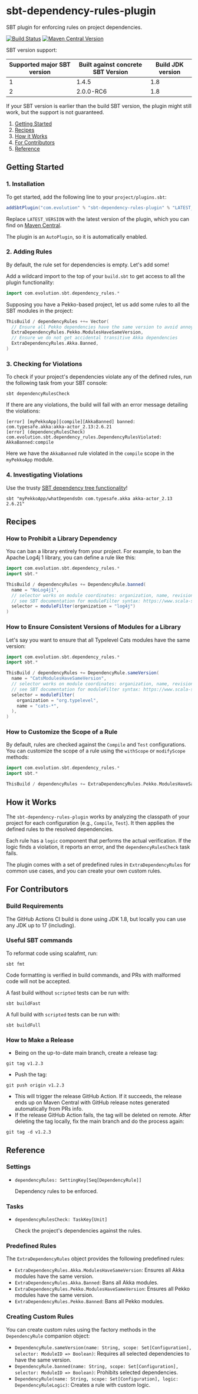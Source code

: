 # sbt-dependency-rules-plugin

SBT plugin for enforcing rules on project dependencies.

[![Build Status](https://github.com/evolution-gaming/sbt-dependency-rules-plugin/actions/workflows/ci.yml/badge.svg?branch=main)](https://github.com/evolution-gaming/sbt-dependency-rules-plugin/actions/workflows/ci.yml?query=branch%3Amain)
[![Maven Central Version](https://img.shields.io/maven-central/v/com.evolution/sbt-dependency-rules-plugin_2.12_1.0)](https://central.sonatype.com/artifact/com.evolution/sbt-dependency-rules-plugin_2.12_1.0)

SBT version support:

| Supported major SBT version | Built against concrete SBT Version | Build JDK version |
|-----------------------------|------------------------------------|-------------------|
| 1                           | 1.4.5                              | 1.8               |
| 2                           | 2.0.0-RC6                          | 1.8               |

If your SBT version is earlier than the build SBT version, the plugin might still work, but the support is not
guaranteed.

1. [Getting Started](#getting-started)
2. [Recipes](#recipes)
3. [How it Works](#how-it-works)
4. [For Contributors](#for-contributors)
5. [Reference](#reference)

## Getting Started

### 1. Installation

To get started, add the following line to your `project/plugins.sbt`:

```scala
addSbtPlugin("com.evolution" % "sbt-dependency-rules-plugin" % "LATEST_VERSION")
```

Replace `LATEST_VERSION` with the latest version of the plugin, which you can find
on [Maven Central](https://central.sonatype.com/artifact/com.evolution/sbt-dependency-rules-plugin_2.12_1.0).

The plugin is an `AutoPlugin`, so it is automatically enabled.

### 2. Adding Rules

By default, the rule set for dependencies is empty. Let's add some!

Add a wildcard import to the top of your `build.sbt` to get access to all the plugin functionality:

```scala
import com.evolution.sbt.dependency_rules.*
```

Supposing you have a Pekko-based project, let us add some rules to all the SBT modules in the project:

```scala
ThisBuild / dependencyRules ++= Vector(
  // Ensure all Pekko dependencies have the same version to avoid annoying runtime errors!
  ExtraDependencyRules.Pekko.ModulesHaveSameVersion,
  // Ensure we do not get accidental transitive Akka dependencies
  ExtraDependencyRules.Akka.Banned,
)
```

### 3. Checking for Violations

To check if your project's dependencies violate any of the defined rules, run the following task from your SBT console:

```
sbt dependencyRulesCheck
```

If there are any violations, the build will fail with an error message detailing the violations:

```shell
[error] [myPekkoApp][compile][AkkaBanned] banned: com.typesafe.akka:akka-actor_2.13:2.6.21
[error] (dependencyRulesCheck) com.evolution.sbt.dependency_rules.DependencyRulesViolated: AkkaBanned:compile
```

Here we have the `AkkaBanned` rule violated in the `compile` scope in the `myPekkoApp` module.

### 4. Investigating Violations

Use the
trusty [SBT dependency tree functionality](https://www.baeldung.com/scala/sbt-dependency-tree#sbt-dependency-tree)!

```shell
sbt "myPekkoApp/whatDependsOn com.typesafe.akka akka-actor_2.13 2.6.21"
```

## Recipes

### How to Prohibit a Library Dependency

You can ban a library entirely from your project.
For example, to ban the Apache Log4j 1 library, you can define a rule like this:

```scala
import com.evolution.sbt.dependency_rules.*
import sbt.*

ThisBuild / dependencyRules += DependencyRule.banned(
  name = "NoLog4j1",
  // selector works on module coordinates: organization, name, revision
  // see SBT documentation for moduleFilter syntax: https://www.scala-sbt.org/1.x/docs/Update-Report.html#ModuleFilter
  selector = moduleFilter(organization = "log4j")
)
```

### How to Ensure Consistent Versions of Modules for a Library

Let's say you want to ensure that all Typelevel Cats modules have the same version:

```scala
import com.evolution.sbt.dependency_rules.*
import sbt.*

ThisBuild / dependencyRules += DependencyRule.sameVersion(
  name = "CatsModulesHaveSameVersion",
  // selector works on module coordinates: organization, name, revision
  // see SBT documentation for moduleFilter syntax: https://www.scala-sbt.org/1.x/docs/Update-Report.html#ModuleFilter
  selector = moduleFilter(
    organization = "org.typelevel",
    name = "cats-*",
  ),
)
```

### How to Customize the Scope of a Rule

By default, rules are checked against the `Compile` and `Test` configurations. You can customize the scope of a rule
using the `withScope` or `modifyScope` methods:

```scala
import com.evolution.sbt.dependency_rules.*
import sbt.*

ThisBuild / dependencyRules += ExtraDependencyRules.Pekko.ModulesHaveSameVersion.modifyScope(_ - Test)
```

## How it Works

The `sbt-dependency-rules-plugin` works by analyzing the classpath of your project for each configuration (e.g.,
`Compile`, `Test`). It then applies the defined rules to the resolved dependencies.

Each rule has a `logic` component that performs the actual verification. If the logic finds a violation, it reports an
error, and the `dependencyRulesCheck` task fails.

The plugin comes with a set of predefined rules in `ExtraDependencyRules` for common use cases, and you can
create your own custom rules.

## For Contributors

### Build Requirements

The GitHub Actions CI build is done using JDK 1.8, but locally you can use any JDK up to 17 (including).

### Useful SBT commands

To reformat code using scalafmt, run:

```shell
sbt fmt
```

Code formatting is verified in build commands, and PRs with malformed code will not be accepted.

A fast build without `scripted` tests can be run with:

```shell
sbt buildFast
```

A full build with `scripted` tests can be run with:

```shell
sbt buildFull
```

### How to Make a Release

- Being on the up-to-date main branch, create a release tag:

```shell
git tag v1.2.3
```

- Push the tag:

```shell
git push origin v1.2.3
```

- This will trigger the release GitHub Action.
  If it succeeds, the release ends up on Maven Central with GitHub release notes generated automatically from PRs info.
- If the release GitHub Action fails, the tag will be deleted on remote.
  After deleting the tag locally, fix the main branch and do the process again:

```shell
git tag -d v1.2.3
```

## Reference

### Settings

* `dependencyRules: SettingKey[Seq[DependencyRule]]`

  Dependency rules to be enforced.

### Tasks

* `dependencyRulesCheck: TaskKey[Unit]`

  Check the project's dependencies against the rules.

### Predefined Rules

The `ExtraDependencyRules` object provides the following predefined rules:

* `ExtraDependencyRules.Akka.ModulesHaveSameVersion`: Ensures all Akka modules have the same version.
* `ExtraDependencyRules.Akka.Banned`: Bans all Akka modules.
* `ExtraDependencyRules.Pekko.ModulesHaveSameVersion`: Ensures all Pekko modules have the same version.
* `ExtraDependencyRules.Pekko.Banned`: Bans all Pekko modules.

### Creating Custom Rules

You can create custom rules using the factory methods in the `DependencyRule` companion object:

* `DependencyRule.sameVersion(name: String, scope: Set[Configuration], selector: ModuleID => Boolean)`: Requires all
  selected dependencies to have the same version.
* `DependencyRule.banned(name: String, scope: Set[Configuration], selector: ModuleID => Boolean)`: Prohibits selected
  dependencies.
* `DependencyRule(name: String, scope: Set[Configuration], logic: DependencyRuleLogic)`: Creates a rule with custom
  logic.